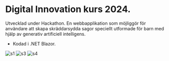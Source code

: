 # Digital Innovation kurs 2024.

Utvecklad under Hackathon. En webbapplikation som möjliggör för användare att skapa skräddarsydda sagor speciellt utformade för barn med hjälp av generativ artificiell intelligens.
- Kodad i .NET Blazor.

![s1](https://github.com/user-attachments/assets/ad81f991-c3d7-4275-bc4c-59c7bde92f5d)
![s3](https://github.com/user-attachments/assets/1d3bc9a4-98e2-4945-a9b8-0fe58ab36c61)
![s4](https://github.com/user-attachments/assets/bc4842d8-3384-4bd1-a0a0-36e98a17c1bc)
